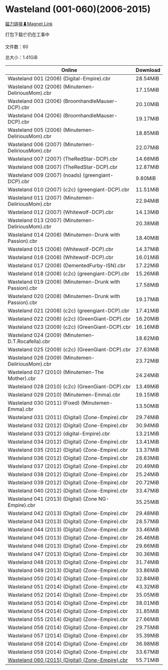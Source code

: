 # Wasteland (001-060)(2006-2015)

[磁力链接⬇Magnet Link](magnet:?xt=urn:btih:c971952912ebeec8da62d06b9d3b2088492003dd&dn=Wasteland%20%28001-060%29%282006-2015%29)

打包下载📦仍在工事中

文件数：60

总大小：1.41GiB

Online | Download
--- | ---
Wasteland 001 (2006) (Digital-Empire).cbr | 28.54MiB
Wasteland 002 (2006) (Minutemen-DeliriousMom).cbr | 17.15MiB
Wasteland 003 (2006) (BroomhandleMauser-DCP).cbr | 20.10MiB
Wasteland 004 (2006) (BroomhandleMauser-DCP).cbr | 19.17MiB
Wasteland 005 (2006) (Minutemen-DeliriousMom).cbr | 18.85MiB
Wasteland 006 (2007) (Minutemen-DeliriousMom).cbr | 22.07MiB
Wasteland 007 (2007) (TheRedStar-DCP).cbr | 14.68MiB
Wasteland 008 (2007) (TheRedStar-DCP).cbr | 12.87MiB
Wasteland 009 (2007) (noads) (greengiant-DCP).cbr | 9.80MiB
Wasteland 010 (2007) (c2c) (greengiant-DCP).cbr | 11.51MiB
Wasteland 011 (2007) (Minutemen-DeliriousMom).cbr | 22.94MiB
Wasteland 012 (2007) (Whitewolf-DCP).cbr | 14.13MiB
Wasteland 013 (2007) (Minutemen-DeliriousMom).cbr | 20.38MiB
Wasteland 014 (2008) (Minutemen-Drunk with Passion).cbr | 18.40MiB
Wasteland 015 (2008) (Whitewolf-DCP).cbr | 14.37MiB
Wasteland 016 (2008) (Whitewolf-DCP).cbr | 16.01MiB
Wasteland 017 (2008) (DementedFurby-ISN).cbr | 17.22MiB
Wasteland 018 (2008) (c2c) (greengiant-DCP).cbr | 15.26MiB
Wasteland 019 (2008) (Minutemen-Drunk with Passion).cbr | 17.58MiB
Wasteland 020 (2008) (Minutemen-Drunk with Passion).cbr | 19.17MiB
Wasteland 021 (2008) (c2c) (greengiant-DCP).cbr | 17.41MiB
Wasteland 022 (2008) (c2c) (GreenGiant-DCP).cbr | 16.20MiB
Wasteland 023 (2009) (c2c) (GreenGiant-DCP).cbr | 16.16MiB
Wasteland 024 (2009) (Minutemen-D.T.Rocafella).cbr | 18.62MiB
Wasteland 025 (2009) (c2c) (GreenGiant-DCP).cbr | 27.63MiB
Wasteland 026 (2009) (Minutemen-DeliriousMom).cbr | 23.72MiB
Wasteland 027 (2010) (Minutemen-The Mother).cbr | 24.24MiB
Wasteland 028 (2010) (c2c) (GreenGiant-DCP).cbr | 13.49MiB
Wasteland 029 (2010) (Minutemen-Emma).cbr | 19.15MiB
Wasteland 030 (2011) (Fixed) (Minutemen-Emma).cbr | 13.50MiB
Wasteland 031 (2011) (Digital) (Zone-Empire).cbr | 29.74MiB
Wasteland 032 (2012) (Digital) (Zone-Empire).cbr | 30.94MiB
Wasteland 033 (2012) (digital-Empire).cbr | 13.21MiB
Wasteland 034 (2012) (Digital) (Zone-Empire).cbr | 13.41MiB
Wasteland 035 (2012) (Digital) (Zone-Empire).cbr | 13.37MiB
Wasteland 036 (2012) (Digital) (Zone-Empire).cbr | 28.63MiB
Wasteland 037 (2012) (Digital) (Zone-Empire).cbr | 20.49MiB
Wasteland 038 (2012) (Digital) (Zone-Empire).cbr | 25.24MiB
Wasteland 039 (2012) (Digital) (Zone-Empire).cbr | 20.72MiB
Wasteland 040 (2012) (Digital) (Zone-Empire).cbr | 33.47MiB
Wasteland 041 (2013) (Digital) (Zone NG-Empire).cbr | 35.25MiB
Wasteland 042 (2013) (Digital) (Zone-Empire).cbr | 29.48MiB
Wasteland 043 (2013) (Digital) (Zone-Empire).cbr | 28.57MiB
Wasteland 044 (2013) (Digital) (Zone-Empire).cbr | 33.46MiB
Wasteland 045 (2013) (Digital) (Zone-Empire).cbr | 26.46MiB
Wasteland 046 (2013) (Digital) (Zone-Empire).cbr | 29.66MiB
Wasteland 047 (2013) (Digital) (Zone-Empire).cbr | 30.36MiB
Wasteland 048 (2013) (Digital) (Zone-Empire).cbr | 31.74MiB
Wasteland 049 (2013) (Digital) (Zone-Empire).cbr | 33.86MiB
Wasteland 050 (2014) (Digital) (Zone-Empire).cbr | 32.84MiB
Wasteland 051 (2014) (Digital) (Zone-Empire).cbr | 43.32MiB
Wasteland 052 (2014) (Digital) (Zone-Empire).cbr | 35.05MiB
Wasteland 053 (2014) (Digital) (Zone-Empire).cbr | 38.01MiB
Wasteland 054 (2014) (Digital) (Zone-Empire).cbr | 31.85MiB
Wasteland 055 (2014) (Digital) (Zone-Empire).cbr | 27.66MiB
Wasteland 056 (2014) (Digital) (Zone-Empire).cbr | 29.75MiB
Wasteland 057 (2014) (Digital) (Zone-Empire).cbr | 35.39MiB
Wasteland 058 (2014) (Digital) (Zone-Empire).cbr | 36.98MiB
Wasteland 059 (2014) (Digital) (Zone-Empire).cbr | 33.67MiB
[Wasteland 060 (2015) (Digital) (Zone-Empire).cbr](https://github.com/alicewish/markdown/blob/master/comic/Wasteland-060-2015-Digital-Zone-Empire-cbr.md) | 55.71MiB